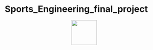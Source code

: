 # Sports_Engineering_final_project
<p align="center"><a href="https://mahmoud46.github.io/Rush_quiz/"><img src="https://cdn-icons-png.flaticon.com/512/5038/5038590.png" width="80"></a></p>
